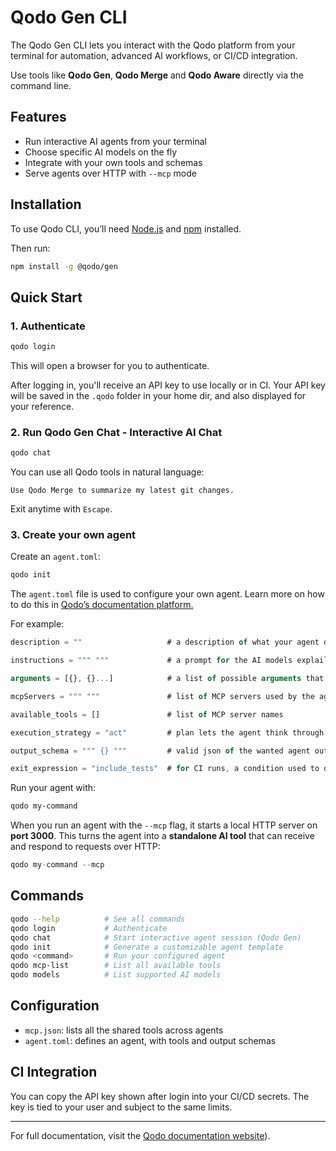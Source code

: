 # Qodo Gen CLI

The Qodo Gen CLI lets you interact with the Qodo platform from your terminal for automation, advanced AI workflows, or CI/CD integration.

Use tools like **Qodo Gen**, **Qodo Merge** and **Qodo Aware** directly via the command line.

## Features

- Run interactive AI agents from your terminal
- Choose specific AI models on the fly
- Integrate with your own tools and schemas
- Serve agents over HTTP with `--mcp` mode

## Installation

To use Qodo CLI, you’ll need [Node.js](https://nodejs.org/en/download) and [npm](https://docs.npmjs.com/downloading-and-installing-node-js-and-npm) installed.

Then run:

```bash
npm install -g @qodo/gen
```

## Quick Start

### 1. Authenticate

```bash
qodo login
```

This will open a browser for you to authenticate.

After logging in, you'll receive an API key to use locally or in CI. Your API key will be saved in the `.qodo` folder in your home dir, and also displayed for your reference.

### 2. Run Qodo Gen Chat - **Interactive AI Chat**

```bash
qodo chat
```

You can use all Qodo tools in natural language:

```
Use Qodo Merge to summarize my latest git changes.
```

Exit anytime with `Escape`.

### 3. Create your own agent

Create an `agent.toml`:

```bash
qodo init
```

The `agent.toml` file is used to configure your own agent. Learn more on how to do this in [Qodo’s documentation platform.](https://docs.qodo.ai/qodo-documentation/qodo-gen/cli)

For example:

```jsx
description = ""                   # a description of what your agent does

instructions = """ """             # a prompt for the AI models explailing the required behavior

arguments = [{}, {}...]            # a list of possible arguments that can be given to the agent

mcpServers = """ """               # list of MCP servers used by the agent

available_tools = []               # list of MCP server names

execution_strategy = "act"         # plan lets the agent think through a multi-step strategy, act executes actions immediately

output_schema = """ {} """         # valid json of the wanted agent output

exit_expression = "include_tests"  # for CI runs, a condition used to determine if the agent run succeeded or failed

```

Run your agent with:

```bash
qodo my-command
```

When you run an agent with the `--mcp` flag, it starts a local HTTP server on **port 3000**. This turns the agent into a **standalone AI tool** that can receive and respond to requests over HTTP:

```jsx
qodo my-command --mcp
```

## Commands

```bash
qodo --help          # See all commands
qodo login           # Authenticate
qodo chat            # Start interactive agent session (Qodo Gen)
qodo init            # Generate a customizable agent template
qodo <command>       # Run your configured agent
qodo mcp-list        # List all available tools
qodo models          # List supported AI models
```

## Configuration

- `mcp.json`: lists all the shared tools across agents
- `agent.toml`: defines an agent, with tools and output schemas

## CI Integration

You can copy the API key shown after login into your CI/CD secrets. The key is tied to your user and subject to the same limits.

---

For full documentation, visit the [Qodo documentation website](https://docs.qodo.ai/qodo-documentation/qodo-gen/cli)).
